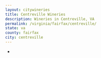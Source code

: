 ```yaml
---
layout: citywineries
title: Centreville Wineries
description: Wineries in Centreville, VA
permalink: /virginia/fairfax/centreville/
state: va
county: fairfax
city: centreville
---
```

-
